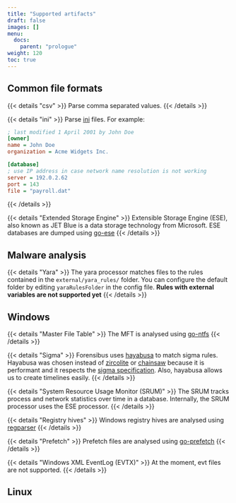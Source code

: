 ```yaml
---
title: "Supported artifacts"
draft: false
images: []
menu:
  docs:
    parent: "prologue"
weight: 120
toc: true
---
```


## Common file formats

{{< details "csv" >}}
Parse comma separated values.
{{< /details >}}

{{< details "ini" >}}
Parse [ini](https://en.wikipedia.org/wiki/INI_file) files.
For example:

```ini
; last modified 1 April 2001 by John Doe
[owner]
name = John Doe
organization = Acme Widgets Inc.

[database]
; use IP address in case network name resolution is not working
server = 192.0.2.62     
port = 143
file = "payroll.dat"
```
{{< /details >}}

{{< details "Extended Storage Engine" >}}
Extensible Storage Engine (ESE), also known as JET Blue is a data storage technology from Microsoft. ESE databases are dumped using [go-ese](https://github.com/Velocidex/go-ese/tree/master/bin)
{{< /details >}}

## Malware analysis

{{< details "Yara" >}}
The yara processor matches files to the rules contained in the `external/yara_rules/` folder. You can configure the default folder by editing `yaraRulesFolder` in the config file.
__Rules with external variables are not supported yet__
{{< /details >}}


## Windows

{{< details "Master File Table" >}}
The MFT is analysed using [go-ntfs](https://github.com/Velocidex/go-ntfs)
{{< /details >}}

{{< details "Sigma" >}}
Forensibus uses [hayabusa](https://github.com/Yamato-Security/hayabusa) to match sigma rules. Hayabusa was chosen instead of [zircolite](https://github.com/wagga40/Zircolite) or [chainsaw](https://github.com/WithSecureLabs/chainsaw) because it is performant and it respects the [sigma specification](https://github.com/SigmaHQ/sigma-specification). Also, hayabusa allows us to create timelines easily.
{{< /details >}}

{{< details "System Resource Usage Monitor (SRUM)" >}}
The SRUM tracks process and network statistics over time in a database. Internally, the SRUM processor uses the ESE processor.
{{< /details >}}

{{< details "Registry hives" >}}
Windows registry hives are analysed using [regparser](https://github.com/Velocidex/regparser)
{{< /details >}}

{{< details "Prefetch" >}}
Prefetch files are analysed using [go-prefetch](https://github.com/Velocidex/go-prefetch)
{{< /details >}}

{{< details "Windows XML EventLog (EVTX)" >}}
At the moment, evt files are not supported.
{{< /details >}}

## Linux 
